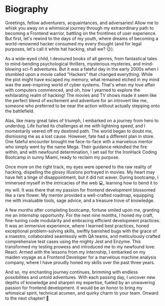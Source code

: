 # Biography

Greetings, fellow adventurers, acquaintances, and adversaries! Allow me to whisk you away on a whimsical journey through my extraordinary path to becoming a Frontend warrior, battling on the frontlines of user experience. But first, let's rewind to the days of my youth, where dreams of becoming a world-renowned hacker consumed my every thought (and for legal purposes, let's call it white hat hacking, shall we? 😉).

As a wide-eyed child, I devoured books of all genres, from fantastical tales to mind-bending psychological thrillers, mysterious mysteries, and mind-blowing sci-fi adventures. But it was a fateful day in the early 2000s when I stumbled upon a movie called "Hackers" that changed everything. While the plot might have escaped my memory, what remained etched in my mind was the awe-inspiring world of cyber systems. That's when my love affair with computers commenced, and oh, how I yearned to explore the exhilarating realm of hacking! The movies and TV shows made it seem like the perfect blend of excitement and adventure for an introvert like me, someone who preferred to be near the action without actually stepping onto the battlefield.

Alas, like many great tales of triumph, I embarked on a journey from hero to underdog. Life hurled its challenges at me with lightning speed, and I momentarily veered off my destined path. The world began to doubt me, dismissing me as a lost cause. However, fate had a different plan in store. One fateful encounter brought me face-to-face with a marvelous mentor who simply went by the name Mega. Their guidance rekindled the fire within, and with newfound determination, I set sail for the IronHack Coding Bootcamp in sunny Miami, ready to reclaim my purpose.

Once more on the right track, my eyes were opened to the raw reality of hacking, dispelling the glossy illusions portrayed in movies. My heart may have felt a tinge of disappointment, but it did not waver. During bootcamp, I immersed myself in the intricacies of the web 💻, learning how to bend it to my will. It was there that my passion for frontend development blossomed like a rare flower. My mentor provided a well-crafted roadmap, equipping me with invaluable tools, sage advice, and a treasure trove of knowledge.

A few months after completing bootcamp, fortune smiled upon me, granting me an internship opportunity. For the next nine months, I honed my craft, fine-tuning code modularity and embracing efficient development practices. It was an immersive experience, where I learned best practices, honed exceptional problem-solving skills, swiftly banished bugs with the grace of a maestro, collaborated seamlessly with QA teams, and meticulously crafted comprehensive test cases using the mighty Jest and Enzyme. This transformed my testing prowess and introduced me to my newfound love: React. Armed with the lessons from my internship, I embarked on my maiden voyage as a Frontend Developer for a marvelous machine analysis company, where I have proudly honed my skills over the past three years.

And so, my enchanting journey continues, brimming with endless possibilities and untold adventures. With each passing day, I uncover new depths of knowledge and sharpen my expertise, fueled by an unwavering passion for frontend development. It would be an honor to bring my whimsical spirit, technical acumen, and quirky charm to your team.
Onward to the next chapter! 📝
